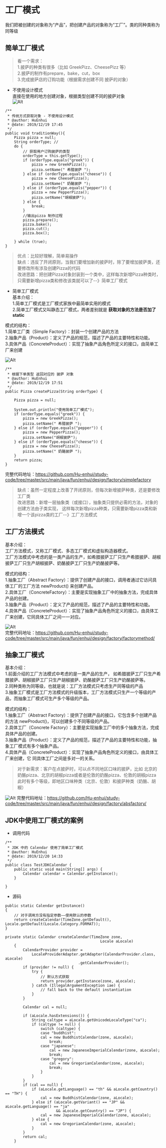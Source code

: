 # 工厂模式
我们把被创建的对象称为“产品”，把创建产品的对象称为“工厂”。类的同种类称为同等级
## 简单工厂模式

> 看一个需求：     
1.披萨的种类有很多（比如 GreekPizz、CheesePizz 等）       
2.披萨的制作有prepare，bake，cut，box    
3.完成披萨店的订购功能（根据需求创建不同 披萨的对象）

- 不使用设计模式     
直接在使用的地方创建对象，根据类型创建不同的披萨对象        
![Alt](./img/传统方式.png)        
```	
/**
 * 传统方式获取对象 - 不使用设计模式
 * @author: HuEnhui
 * @date: 2019/12/19 17:45
 */
public void traditionWay(){
    Pizza pizza = null;
    String orderType; //
    do {
        // 获取用户订购披萨的类型
        orderType = this.getType();
        if (orderType.equals("greek")) {
            pizza = new GreekPizza();
            pizza.setName(" 希腊披萨 ");
        } else if (orderType.equals("cheese")) {
            pizza = new CheesePizza();
            pizza.setName(" 奶酪披萨 ");
        } else if (orderType.equals("pepper")) {
            pizza = new PepperPizza();
            pizza.setName("胡椒披萨");
        } else {
            break;
        }
        //输出pizza 制作过程
        pizza.prepare();
        pizza.bake();
        pizza.cut();
        pizza.box();

    } while (true);
}
```

> 优点：比较好理解，简单易操作        
缺点：违反了开闭原则，当我们要增加新的披萨时，除了要增加披萨类，还要修改所有涉及创建Pizza的代码      
改进思路：把创建Pizza对象封装到一个类中，这样每次新增Pizza种类时，只需要新增pizza类和修改该类就可以了--》简单工厂模式

- 简单工厂模式       
基本介绍：         
1.简单工厂模式是工厂模式家族中最简单实用的模式    
2.简单工厂模式又叫静态工厂模式，两者差别就是 **获取对象的方法是否加了static**

模式的结构：  
1.简单工厂类（Simple Factory）：封装一个创建产品的方法         
2.抽象产品（Product）：定义了产品的规范，描述了产品的主要特性和功能。         
3.具体产品（ConcreteProduct）：实现了抽象产品角色所定义的接口，由简单工厂来创建 
        
![Alt](./img/简单工厂模式.png)    
``` 
/**
 * 根据下单类型 返回对应的 披萨 对象
 * @author: HuEnhui
 * @date: 2019/12/19 17:51
 */
public Pizza createPizza(String orderType) {

    Pizza pizza = null;

    System.out.println("使用简单工厂模式");
    if (orderType.equals("greek")) {
        pizza = new GreekPizza();
        pizza.setName(" 希腊披萨 ");
    } else if (orderType.equals("pepper")) {
        pizza = new PepperPizza();
        pizza.setName("胡椒披萨");
    } else if (orderType.equals("cheese")) {
        pizza = new CheesePizza();
        pizza.setName(" 奶酪披萨 ");
    }
    return pizza;
}
```        
完整代码地址：https://github.com/Hu-enhui/study-code/tree/master/src/main/java/fun/enhui/design/factory/simplefactory

> 缺点：虽然一定程度上改善了开闭原则，但每次新增披萨种类，还是要修改工厂类      
改进思路：新增一层抽象类（或接口），抽象类只提供必需的方法，对象的创建方法由子类实现，
这样每次新增pizza种类，只需要新增pizza类和新增一个该pizza类的工厂--》工厂方法模式

## 工厂方法模式
基本介绍：       
工厂方法模式，又称工厂模式、多态工厂模式和虚拟构造器模式。       
工厂方法模式中考虑的是一类产品的生产，如希腊披萨工厂只生产希腊披萨、胡椒披萨工厂只生产胡椒披萨、奶酪披萨工厂只生产奶酪披萨等。 

模式的结构：  
1.抽象工厂（Abstract Factory）：提供了创建产品的接口，调用者通过它访问具体工厂的工厂方法 newProduct() 来创建产品。        
2.具体工厂（ConcreteFactory）：主要是实现抽象工厂中的抽象方法，完成具体产品的创建。      
3.抽象产品（Product）：定义了产品的规范，描述了产品的主要特性和功能。     
4.具体产品（ConcreteProduct）：实现了抽象产品角色所定义的接口，由具体工厂来创建，它同具体工厂之间一一对应。

![Alt](./img/工厂方法模式.png)    
完整代码地址：https://github.com/Hu-enhui/study-code/tree/master/src/main/java/fun/enhui/design/factory/factorymethod/

## 抽象工厂模式
基本介绍：    
1.前面介绍的工厂方法模式中考虑的是一类产品的生产，
如希腊披萨工厂只生产希腊披萨、胡椒披萨工厂只生产胡椒披萨、奶酪披萨工厂只生产奶酪披萨等。      
2.同种类称为同等级，也就是说：工厂方法模式只考虑生产同等级的产品     
3.抽象工厂模式是工厂方法模式的升级版本，工厂方法模式只生产一个等级的产品，而抽象工厂模式可生产多个等级的产品。

模式的结构：  
1.抽象工厂（Abstract Factory）：提供了创建产品的接口，它包含多个创建产品的方法 newProduct()，可以创建多个不同等级的产品。        
2.具体工厂（Concrete Factory）：主要是实现抽象工厂中的多个抽象方法，完成具体产品的创建。       
3.抽象产品（Product）：定义了产品的规范，描述了产品的主要特性和功能，抽象工厂模式有多个抽象产品。       
4.具体产品（ConcreteProduct）：实现了抽象产品角色所定义的接口，由具体工厂来创建，它 同具体工厂之间是多对一的关系。      

> 对于新需求：客户在点披萨时，可以点不同地区口味的披萨，比如 北京的奶酪pizza、北京的胡椒pizza或者是伦敦的奶酪pizza、伦敦的胡椒pizza       
此时有多个等级，即地区口味种类（北京、伦敦）和披萨种类（奶酪、胡椒）

![Alt](./img/抽象工厂模式.png) 
完整代码地址：https://github.com/Hu-enhui/study-code/tree/master/src/main/java/fun/enhui/design/factory/absfactory/

## JDK中使用工厂模式的案例
- 调用代码

```puml
/** 
 * JDK 中的 Calendar 使用了简单工厂模式 
 * @author: HuEnhui
 * @date: 2019/12/20 14:33  
 */
public class TestJDKCalendar {
    public static void main(String[] args) {
        Calendar calendar = Calendar.getInstance();
    }
    
}
```

- 源码

```puml
public static Calendar getInstance()
{
    // 对于调用方没有指定参数——使用默认的参数
    return createCalendar(TimeZone.getDefault(), Locale.getDefault(Locale.Category.FORMAT));
}

private static Calendar createCalendar(TimeZone zone,
                                           Locale aLocale)
    {
        CalendarProvider provider =
            LocaleProviderAdapter.getAdapter(CalendarProvider.class, aLocale)
                                 .getCalendarProvider();
        if (provider != null) {
            try {
                // 默认方式获取
                return provider.getInstance(zone, aLocale);
            } catch (IllegalArgumentException iae) {
                // fall back to the default instantiation
            }
        }

        Calendar cal = null;

        if (aLocale.hasExtensions()) {
            String caltype = aLocale.getUnicodeLocaleType("ca");
            if (caltype != null) {
                switch (caltype) {
                case "buddhist":
                cal = new BuddhistCalendar(zone, aLocale);
                    break;
                case "japanese":
                    cal = new JapaneseImperialCalendar(zone, aLocale);
                    break;
                case "gregory":
                    cal = new GregorianCalendar(zone, aLocale);
                    break;
                }
            }
        }
        if (cal == null) {
            if (aLocale.getLanguage() == "th" && aLocale.getCountry() == "TH") {
                cal = new BuddhistCalendar(zone, aLocale);
            } else if (aLocale.getVariant() == "JP" && aLocale.getLanguage() == "ja"
                       && aLocale.getCountry() == "JP") {
                cal = new JapaneseImperialCalendar(zone, aLocale);
            } else {
                cal = new GregorianCalendar(zone, aLocale);
            }
        }
        return cal;
    }
```
